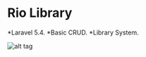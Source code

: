# Rio Library

*Laravel 5.4.
*Basic CRUD.
*Library System.


![alt tag](https://preview.ibb.co/bURbgQ/rio_Library.png)